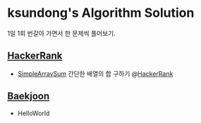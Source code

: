 # ksundong's Algorithm Solution

1일 1회 번갈아 가면서 한 문제씩 풀어보기.

## [HackerRank](/HackerRank)

- [SimpleArraySum](/HackerRank/src/simpleArraySum) 간단한 배열의 합 구하기 @[HackerRank](https://www.hackerrank.com/challenges/simple-array-sum/problem)

## [Baekjoon](/BaekJoon)

- HelloWorld